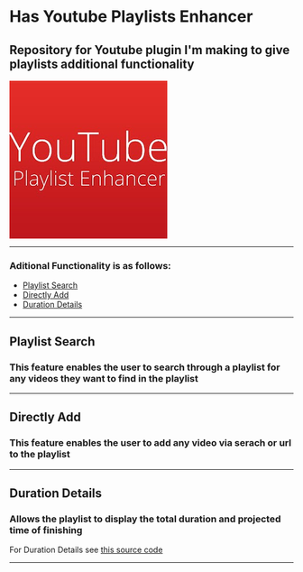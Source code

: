 # Has Youtube Playlists Enhancer

## Repository for Youtube plugin I'm making to give playlists additional functionality
<img align="center" alt="Logo 280 by 280 Pixels" src="Images/Logo280x280.jpg">

<hr>

### Aditional Functionality is as follows:

- [Playlist Search](https://github.com/HasanBradfordUni/YoutubePlaylistsEnhancer#playlist-search-)
- [Directly Add](https://github.com/HasanBradfordUni/YoutubePlaylistsEnhancer#directly-add-)
- [Duration Details](https://github.com/HasanBradfordUni/YoutubePlaylistsEnhancer#duration-details-)

<hr>

## Playlist Search <br>
### This feature enables the user to search through a playlist for any videos they want to find in the playlist

<hr>

## Directly Add <br>
### This feature enables the user to add any video via serach or url to the playlist

<hr>

## Duration Details <br>
### Allows the playlist to display the total duration and projected time of finishing 
For Duration Details see [this source code](https://github.com/nrednav/youtube-playlist-duration-calculator) 
<hr>
